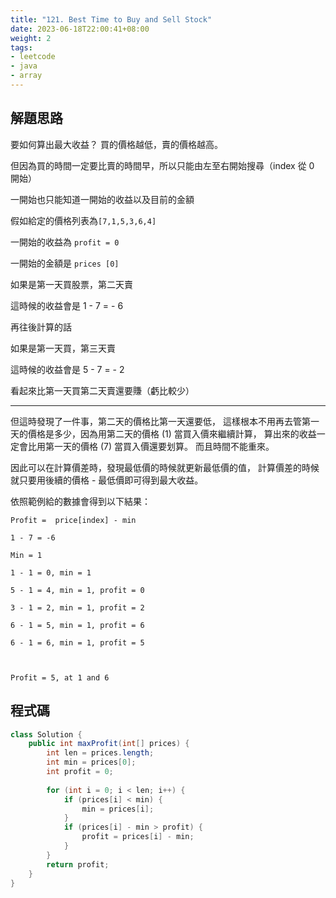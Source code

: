 ```yaml
---
title: "121. Best Time to Buy and Sell Stock"
date: 2023-06-18T22:00:41+08:00
weight: 2
tags:
- leetcode
- java
- array
---
```


## 解題思路

要如何算出最大收益？ 買的價格越低，賣的價格越高。

但因為買的時間一定要比賣的時間早，所以只能由左至右開始搜尋（index 從 0 開始）

一開始也只能知道一開始的收益以及目前的金額



假如給定的價格列表為`[7,1,5,3,6,4]`

一開始的收益為 `profit = 0`

一開始的金額是 `prices [0]`



如果是第一天買股票，第二天賣

這時候的收益會是 1 - 7 = - 6

再往後計算的話

如果是第一天買，第三天賣

這時候的收益會是 5 - 7 = - 2

看起來比第一天買第二天賣還要賺（虧比較少）

---

但這時發現了一件事，第二天的價格比第一天還要低，
這樣根本不用再去管第一天的價格是多少，因為用第二天的價格 (1) 當買入價來繼續計算，
算出來的收益一定會比用第一天的價格 (7) 當買入價還要划算。
而且時間不能重來。


因此可以在計算價差時，發現最低價的時候就更新最低價的值，
計算價差的時候就只要用後續的價格 - 最低價即可得到最大收益。


依照範例給的數據會得到以下結果：
```agsl
Profit =  price[index] - min

1 - 7 = -6

Min = 1

1 - 1 = 0, min = 1

5 - 1 = 4, min = 1, profit = 0

3 - 1 = 2, min = 1, profit = 2

6 - 1 = 5, min = 1, profit = 6

6 - 1 = 6, min = 1, profit = 5



Profit = 5, at 1 and 6

```

## 程式碼
```java
class Solution {
    public int maxProfit(int[] prices) {
        int len = prices.length;
        int min = prices[0];
        int profit = 0;
        
        for (int i = 0; i < len; i++) {
            if (prices[i] < min) {
                min = prices[i];
            }
            if (prices[i] - min > profit) {
                profit = prices[i] - min;
            }
        }
        return profit;
    }
}
```